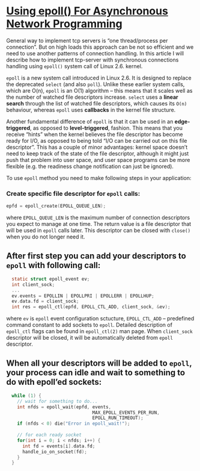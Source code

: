 # [Using epoll() For Asynchronous Network Programming](https://kovyrin.net/2006/04/13/epoll-asynchronous-network-programming/)

General way to implement tcp servers is “one thread/process per connection”. But on high loads this approach can be not so efficient and we need to use another patterns of connection handling. In this article I will describe how to implement tcp-server with synchronous connections handling using `epoll()` system call of Linux 2.6. kernel.



`epoll` is a new system call introduced in Linux 2.6. It is designed to replace the deprecated `select` (and also `poll`). Unlike these earlier system calls, which are O(n), `epoll` is an O(1) algorithm – this means that it scales well as the number of watched file descriptors increase. `select` uses a **linear search** through the list of watched file descriptors, which causes its `O(n)` behaviour, whereas `epoll` uses **callbacks** in the kernel file structure.

Another fundamental difference of `epoll` is that it can be used in an **edge-triggered**, as opposed to **level-triggered**, fashion. This means that you receive “hints” when the kernel believes the file descriptor has become ready for I/O, as opposed to being told “I/O can be carried out on this file descriptor”. This has a couple of minor advantages: kernel space doesn’t need to keep track of the state of the file descriptor, although it might just push that problem into user space, and user space programs can be more flexible (e.g. the readiness change notification can just be ignored).

To use `epoll` method you need to make following steps in your application:



### Create specific **file descriptor** for `epoll` calls:

```C
epfd = epoll_create(EPOLL_QUEUE_LEN);
```

where `EPOLL_QUEUE_LEN` is the maximum number of connection descriptors you expect to manage at one time. The return value is a file descriptor that will be used in `epoll` calls later. This descriptor can be closed with `close()` when you do not longer need it.



## After first step you can add your descriptors to `epoll` with following call:

```C
  static struct epoll_event ev;
  int client_sock;
  ...
  ev.events = EPOLLIN | EPOLLPRI | EPOLLERR | EPOLLHUP;
  ev.data.fd = client_sock;
  int res = epoll_ctl(epfd, EPOLL_CTL_ADD, client_sock, &ev);
```

where `ev` is `epoll` event configuration sctucture, `EPOLL_CTL_ADD` – predefined command constant to add sockets to `epoll`. Detailed description of `epoll_ctl` flags can be found in `epoll_ctl(2)` man page. When `client_sock` descriptor will be closed, it will be automatically deleted from `epoll` descriptor.



## When all your descriptors will be added to `epoll`, your process can idle and wait to something to do with epoll’ed sockets:

```C
  while (1) {
    // wait for something to do...
    int nfds = epoll_wait(epfd, events, 
                                MAX_EPOLL_EVENTS_PER_RUN, 
                                EPOLL_RUN_TIMEOUT);
    if (nfds < 0) die("Error in epoll_wait!");
  
    // for each ready socket
    for(int i = 0; i < nfds; i++) {
      int fd = events[i].data.fd;
      handle_io_on_socket(fd);
    }
  }
```

